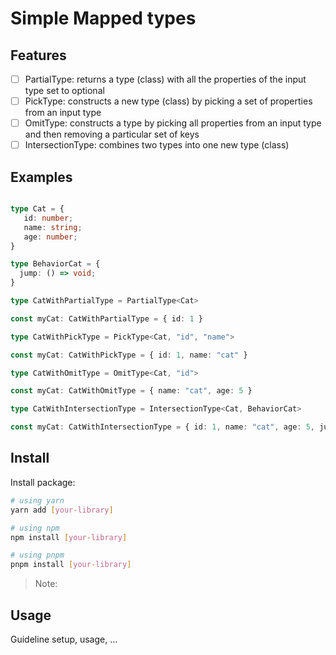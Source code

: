 # Simple Mapped types

## Features

 - [ ] PartialType: returns a type (class) with all the properties of the input type set to optional
 - [ ] PickType: constructs a new type (class) by picking a set of properties from an input type
 - [ ] OmitType: constructs a type by picking all properties from an input type and then removing a particular set of keys
 - [ ] IntersectionType: combines two types into one new type (class)

## Examples
```typescript

type Cat = {
   id: number;
   name: string;
   age: number;
}

type BehaviorCat = {
  jump: () => void;
}

type CatWithPartialType = PartialType<Cat>

const myCat: CatWithPartialType = { id: 1 }

type CatWithPickType = PickType<Cat, "id", "name">

const myCat: CatWithPickType = { id: 1, name: "cat" }

type CatWithOmitType = OmitType<Cat, "id">

const myCat: CatWithOmitType = { name: "cat", age: 5 }

type CatWithIntersectionType = IntersectionType<Cat, BehaviorCat>

const myCat: CatWithIntersectionType = { id: 1, name: "cat", age: 5, jump: () => {} }
```

## Install

Install package:

```sh
# using yarn
yarn add [your-library]

# using npm
npm install [your-library]

# using pnpm
pnpm install [your-library]
```

> Note:

## Usage

Guideline setup, usage, ...
